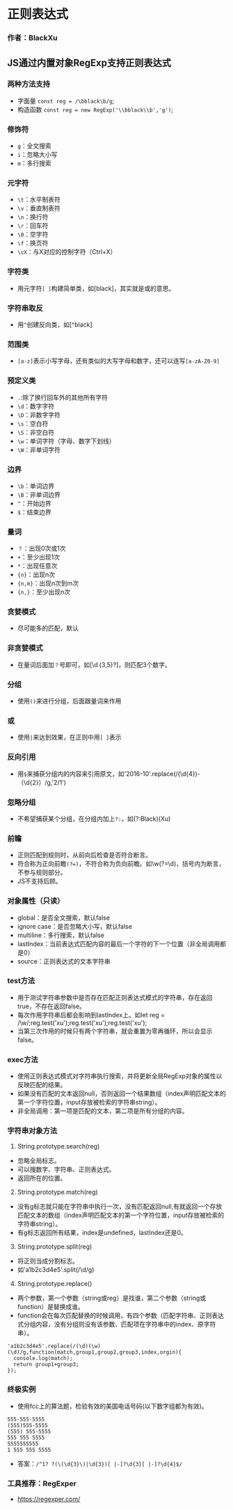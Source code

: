 # 正则表达式
### 作者：BlackXu 
## JS通过内置对象RegExp支持正则表达式
### 两种方法支持
- 字面量 `const reg = /\bblack\b/g`;
- 构造函数 `const reg = new RegExp('\\bblack\\b','g')`;

### 修饰符
- `g`：全文搜索
- `i`：忽略大小写
- `m`：多行搜索

### 元字符
- `\t`：水平制表符
- `\v`：垂直制表符
- `\n`：换行符
- `\r`：回车符
- `\0`：空字符
- `\f`：换页符
- `\cX`：与X对应的控制字符（Ctrl+X）

### 字符类
- 用元字符`[ ]`构建简单类，如[black]，其实就是或的意思。

### 字符串取反
- 用`^`创建反向类，如[^black]

### 范围类
- `[a-z]`表示小写字母，还有类似的大写字母和数字，还可以连写`[a-zA-Z0-9]`

### 预定义类
- `.`:除了换行回车外的其他所有字符
- `\d`：数字字符
- `\D`：非数字字符
- `\s`：空白符
- `\S`：非空白符
- `\w`：单词字符（字母、数字下划线）
- `\W`：非单词字符

### 边界
- `\b`：单词边界
- `\B`：非单词边界
- `^`：开始边界
- `$`：结束边界

### 量词
- `？`：出现0次或1次
- `+`：至少出现1次
- `*`：出现任意次
- `{n}`：出现n次
- `{n,m}`：出现n次到m次
- `{n,}`：至少出现n次

### 贪婪模式
- 尽可能多的匹配，默认

### 非贪婪模式
- 在量词后面加`？`号即可，如[\d｛3,5}?]，则匹配3个数字。

### 分组
- 使用`()`来进行分组，后面跟量词来作用

### 或
- 使用`|`来达到效果，在正则中用`[ ]`表示

### 反向引用
- 用`$`来捕获分组内的内容来引用原文，如'2016-10'.replace(/(\d{4})-（\d{2}）/g,'$2/$1')

### 忽略分组
- 不希望捕获某个分组，在分组内加上`?:`，如(?:Black)(Xu)

### 前瞻
- 正则匹配到规则时，从前向后检查是否符合断言。
- 符合称为正向前瞻`(?=)`，不符合称为负向前瞻。如\w(?=\d)，括号内为断言，不参与规则部分。
- JS不支持后顾。

### 对象属性（只读）
- global：是否全文搜索，默认false
- ignore case：是否忽略大小写，默认false
- multiline：多行搜索，默认false
- lastIndex：当前表达式匹配内容的最后一个字符的下一个位置（非全局调用都是0）
- source：正则表达式的文本字符串

### test方法
- 用于测试字符串参数中是否存在匹配正则表达式模式的字符串，存在返回true，不存在返回false。
- 每次作用字符串后都会影响到lastIndex上。如let reg = /\w/;reg.test('xu');reg.test('xu');reg.test('xu');
- 当第三次作用的时候只有两个字符串，就会重置为零再循环，所以会显示false。

### exec方法
- 使用正则表达式模式对字符串执行搜索，并将更新全局RegExp对象的属性以反映匹配的结果。
- 如果没有匹配的文本返回null，否则返回一个结果数组（index声明匹配文本的第一个字符位置，input存放被检索的字符串string）。
- 非全局调用：第一项是匹配的文本，第二项是所有分组的内容。

### 字符串对象方法
1. String.prototype.search(reg)
- 忽略全局标志。
- 可以搜数字、字符串、正则表达式。
- 返回所在的位置。

2. String.prototype.match(reg)
- 没有g标志就只能在字符串中执行一次，没有匹配返回null,有就返回一个存放匹配文本的数组（index声明匹配文本的第一个字符位置，input存放被检索的字符串string）。
- 有g标志返回所有结果，index是undefined，lastIndex还是0。

3. String.prototype.split(reg)
- 将正则当成分割标志。
- 如'a1b2c3d4e5'.split(/\d/g)

4. String.prototype.replace()
- 两个参数，第一个参数（string或reg）是找谁，第二个参数（string或function）是替换成谁。
- function会在每次匹配替换的时候调用，有四个参数（匹配字符串、正则表达式分组内容，没有分组则没有该参数、匹配项在字符串中的index、原字符串）。
```
'a1b2c3d4e5'.replace(/(\d)(\w)(\d)/g,function(match,group1,group2,group3,index,orgin){
  console.log(match);
  return group1+group3;
});
```

### 终极实例
- 使用fcc上的算法题，检验有效的美国电话号码(以下数字组都为有效)。

```
555-555-5555
(555)555-5555
(555) 555-5555
555 555 5555
5555555555
1 555 555 5555
```

- 答案：`/^1? ?(\(\d{3}\)|\d{3})[ |-]?\d{3}[ |-]?\d{4}$/`

### 工具推荐：RegExper
- <https://regexper.com/>